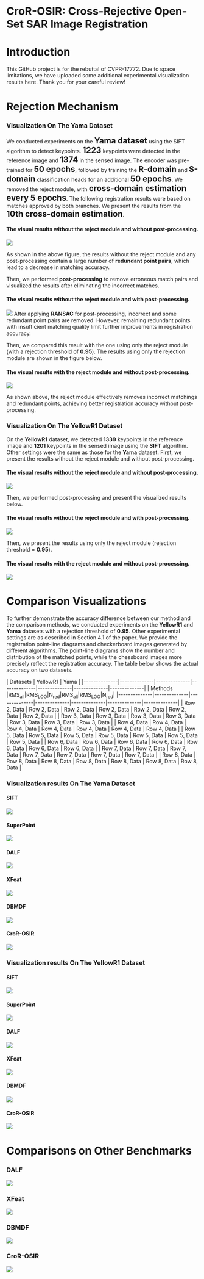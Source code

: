 # CroR-OSIR: Cross-Rejective Open-Set SAR Image Registration
# Introduction
This GitHub project is for the rebuttal of CVPR-17772. Due to space limitations, we have uploaded some additional experimental visualization results here. Thank you for your careful review!
# Rejection Mechanism
### Visualization On The Yama Dataset

We conducted experiments on the <span style="font-size:1.5em; font-weight:bold;">**Yama dataset**</span> using the SIFT algorithm to detect keypoints. <span style="font-size:1.5em; font-weight:bold;">**1223**</span> keypoints were detected in the reference image and <span style="font-size:1.5em; font-weight:bold;">**1374**</span> in the sensed image. The encoder was pre-trained for <span style="font-size:1.5em; font-weight:bold;">**50 epochs**</span>, followed by training the <span style="font-size:1.5em; font-weight:bold;">**R-domain**</span> and <span style="font-size:1.5em; font-weight:bold;">**S-domain**</span> classification heads for an additional <span style="font-size:1.5em; font-weight:bold;">**50 epochs**</span>. We removed the reject module, with <span style="font-size:1.5em; font-weight:bold;">**cross-domain estimation every 5 epochs**</span>. The following registration results were based on matches approved by both branches. We present the results from the <span style="font-size:1.5em; font-weight:bold;">**10th cross-domain estimation**</span>.

#### The visual results without the reject module and without post-processing.

![](Rejection%20Mechanism/Visualization%20On%20The%20Yama%20Dataset/yama_reject_ablation_without_post_and_reject.png)

As shown in the above figure, the results without the reject module and any post-processing contain a large number of **redundant point pairs**, which lead to a decrease in matching accuracy. 

Then, we performed **post-processing** to remove erroneous match pairs and visualized the results after eliminating the incorrect matches.

#### The visual results without the reject module and with post-processing.

![](Rejection%20Mechanism/Visualization%20On%20The%20Yama%20Dataset/yama_reject_ablation_withpost_without_reject.png)
After applying **RANSAC** for post-processing, incorrect and some redundant point pairs are removed. However, remaining redundant points with insufficient matching quality limit further improvements in registration accuracy.

Then, we compared this result with the one using only the reject module (with a rejection threshold of **0.95**). The results using only the rejection module are shown in the figure below.

#### The visual results with the reject module and without post-processing.

![](Rejection%20Mechanism/Visualization%20On%20The%20Yama%20Dataset/yama_reject_ablation_withreject_withoutpost.png)

As shown above, the reject module effectively removes incorrect matchings and redundant points, achieving better registration accuracy without post-processing.
### Visualization On The YellowR1 Dataset

On the **YellowR1** dataset, we detected **1339** keypoints in the reference image and **1201** keypoints in the sensed image using the **SIFT** algorithm. Other settings were the same as those for the **Yama** dataset. First, we present the results without the reject module and without post-processing.

#### The visual results without the reject module and without post-processing.

![](Rejection%20Mechanism/Visualization%20On%20The%20YellowR1%20Dataset/yellowa_reject_ablation_withoutreject_withoutpost.png)

Then, we performed post-processing and present the visualized results below.

#### The visual results without the reject module and with post-processing.

![](Rejection%20Mechanism/Visualization%20On%20The%20YellowR1%20Dataset/yellowa_reject_ablation_withoutreject_withpost.png)

Then, we present the results using only the reject module (rejection threshold = **0.95**).
#### The visual results with the reject module and without post-processing.

![](Rejection%20Mechanism/Visualization%20On%20The%20YellowR1%20Dataset/yellowa_reject_ablation_withreject_withoutpost.png)

# Comparison Visualizations

To further demonstrate the accuracy difference between our method and the comparison methods, we conducted experiments on the **YellowR1** and **Yama** datasets with a rejection threshold of **0.95**. Other experimental settings are as described in Section 4.1 of the paper. We provide the registration point-line diagrams and checkerboard images generated by different algorithms. The point-line diagrams show the number and distribution of the matched points, while the chessboard images more precisely reflect the registration accuracy. The table below shows the actual accuracy on two datasets.

| Datasets     |                  YellowR1                  |                    Yama                    |
|--------------|--------------|--------------|--------------|--------------|--------------|--------------|
| Methods      |RMS<sub>all</sub>|RMS<sub>LOO</sub>|N<sub>red</sub>|RMS<sub>all</sub>|RMS<sub>LOO</sub>|N<sub>red</sub>|
|--------------|--------------|--------------|--------------|--------------|--------------|--------------|
| Row 2, Data  | Row 2, Data  | Row 2, Data  | Row 2, Data  | Row 2, Data  | Row 2, Data  | Row 2, Data  |
| Row 3, Data  | Row 3, Data  | Row 3, Data  | Row 3, Data  | Row 3, Data  | Row 3, Data  | Row 3, Data  |
| Row 4, Data  | Row 4, Data  | Row 4, Data  | Row 4, Data  | Row 4, Data  | Row 4, Data  | Row 4, Data  |
| Row 5, Data  | Row 5, Data  | Row 5, Data  | Row 5, Data  | Row 5, Data  | Row 5, Data  | Row 5, Data  |
| Row 6, Data  | Row 6, Data  | Row 6, Data  | Row 6, Data  | Row 6, Data  | Row 6, Data  | Row 6, Data  |
| Row 7, Data  | Row 7, Data  | Row 7, Data  | Row 7, Data  | Row 7, Data  | Row 7, Data  | Row 7, Data  |
| Row 8, Data  | Row 8, Data  | Row 8, Data  | Row 8, Data  | Row 8, Data  | Row 8, Data  | Row 8, Data  |

### Visualization results On The Yama Dataset

#### SIFT

![](Comparison%20Visualizations/Visualization%20results%20On%20The%20Yama%20Dataset/CBchartYama_SIFT.png)

#### SuperPoint

![](Comparison%20Visualizations/Visualization%20results%20On%20The%20Yama%20Dataset/CBchartYama_SuperPoint.png)

#### DALF

![](Comparison%20Visualizations/Visualization%20results%20On%20The%20Yama%20Dataset/CBchartYama_DALF.png)

#### XFeat

![](Comparison%20Visualizations/Visualization%20results%20On%20The%20Yama%20Dataset/CBchartYama_XFeat.png)

#### DBMDF

![](Comparison%20Visualizations/Visualization%20results%20On%20The%20Yama%20Dataset/CBchartYama_DBMDF.png)

#### CroR-OSIR

![](Comparison%20Visualizations/Visualization%20results%20On%20The%20Yama%20Dataset/CBchartYama_CroR-OSIR.png)

### Visualization results On The YellowR1 Dataset

#### SIFT

![](Comparison%20Visualizations/Visualization%20results%20On%20The%20YellowR1%20Dataset/CBchartYellowR1_SIFT.png)

#### SuperPoint

![](Comparison%20Visualizations/Visualization%20results%20On%20The%20YellowR1%20Dataset/CBchartYellowR1_SuperPoint.png)

#### DALF

![](Comparison%20Visualizations/Visualization%20results%20On%20The%20YellowR1%20Dataset/CBchartYellowR1_DALF.png)

#### XFeat

![](Comparison%20Visualizations/Visualization%20results%20On%20The%20YellowR1%20Dataset/CBchartYellowR1_XFeat.png)

#### DBMDF

![](Comparison%20Visualizations/Visualization%20results%20On%20The%20YellowR1%20Dataset/CBchartYellowR1_DBMDF.png)

#### CroR-OSIR

![](Comparison%20Visualizations/Visualization%20results%20On%20The%20YellowR1%20Dataset/CBchartYellowR1_CroR-OSIR.png)

# Comparisons on Other Benchmarks

### DALF
![](Comparisons%20on%20Other%20Benchmarks/DALF/optical_DAlF.png)

### XFeat
![](Comparisons%20on%20Other%20Benchmarks/XFeat/optical_XFeat.png)
### DBMDF
![](Comparisons%20on%20Other%20Benchmarks/DBMDF/optical_DBMDF.png)
### CroR-OSIR
![](Comparisons%20on%20Other%20Benchmarks/CroR-OSIR/optical_CroR-OSIR.png)
<!-- # Installation
## Make Data
## SupCon Pretraining
## CroR-OSR training and the fintune of SupCon module

# Test accurancy -->
